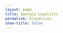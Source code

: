 ```yaml
---
layout: page
title: Georgia Loyalists
permalink: Gloyalists
show-title: false
---
```



<style>
  .map-wrapper {
    width: 100%;
    display: flex;
    flex-direction: column;
    align-items: center;
    gap: 2rem;
    margin-top: 2rem;
    padding: 1rem;
  }

  arcgis-embedded-map {
    width: 95vw;
    max-width: 1200px;
    height: 60vh;
    border: none;
  }
</style>

<div class="map-wrapper">
  <!-- Loyalist Distribution Map -->
  <arcgis-embedded-map 
    item-id="3a94c18237ef410b9f139bc08310136b" 
    theme="light" 
    portal-url="https://bostoncollege.maps.arcgis.com">
  </arcgis-embedded-map>

  <!-- Trade Connections Map -->
  <arcgis-embedded-map 
    item-id="79f3c93b50e34accb9f5fa62bf724aa6" 
    theme="light" 
    portal-url="https://bostoncollege.maps.arcgis.com">
  </arcgis-embedded-map>
</div>

